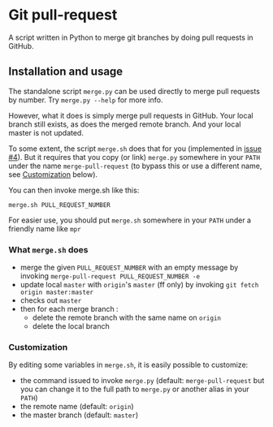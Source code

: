 # Git pull-request

A script written in Python to merge git branches by doing pull requests in GitHub.

## Installation and usage

The standalone script `merge.py` can be used directly to merge pull requests by number.
Try `merge.py --help` for more info.

However, what it does is simply merge pull requests in GitHub.
Your local branch still exists, as does the merged remote branch.
And your local master is not updated.

To some extent, the script `merge.sh` does that for you (implemented in [issue #4](https://github.com/doc212/git-pull-request/issues/4)).
But it requires that you copy (or link) `merge.py` somewhere in your `PATH` under the name `merge-pull-request` (to bypass this or use a different name, see [Customization](Customization) below).

You can then invoke merge.sh like this:

    merge.sh PULL_REQUEST_NUMBER

For easier use, you should put `merge.sh` somewhere in your `PATH` under a friendly name like `mpr`

### What `merge.sh` does

* merge the given `PULL_REQUEST_NUMBER` with an empty message by invoking `merge-pull-request PULL_REQUEST_NUMBER -e`
* update local `master` with `origin`'s `master` (ff only) by invoking `git fetch origin master:master`
* checks out `master`
* then for each merge branch :
    * delete the remote branch with the same name on `origin`
    * delete the local branch

### Customization

By editing some variables in `merge.sh`, it is easily possible to customize:
* the command issued to invoke `merge.py` (default: `merge-pull-request` but you can change it to the full path to  `merge.py` or another alias in your `PATH`)
* the remote name (default: `origin`)
* the master branch (default: `master`)
